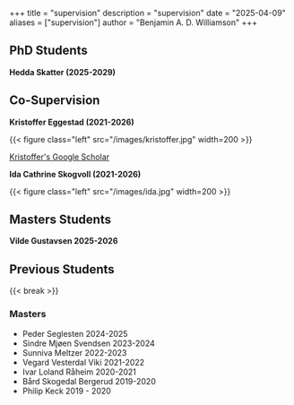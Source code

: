 +++
title = "supervision"
description = "supervision"
date = "2025-04-09"
aliases = ["supervision"]
author = "Benjamin A. D. Williamson"
+++

## PhD Students

**Hedda Skatter (2025-2029)**


## Co-Supervision
 
 **Kristoffer Eggestad (2021-2026)**

{{< figure class="left" src="/images/kristoffer.jpg" width=200 >}}

[Kristoffer's Google Scholar](https://scholar.google.com/citations?user=Rxlk0nkAAAAJ&hl=no)


  
**Ida Cathrine Skogvoll (2021-2026)**

{{< figure class="left" src="/images/ida.jpg" width=200 >}}

  
## Masters Students 

**Vilde Gustavsen 2025-2026**


## Previous Students

{{< break >}}

### Masters

- Peder Seglesten 2024-2025
- Sindre Mjøen Svendsen 2023-2024
- Sunniva Meltzer 2022-2023
- Vegard Vesterdal Viki 2021-2022
- Ivar Loland Råheim 2020-2021
- Bård Skogedal Bergerud 2019-2020
- Philip Keck 2019 - 2020